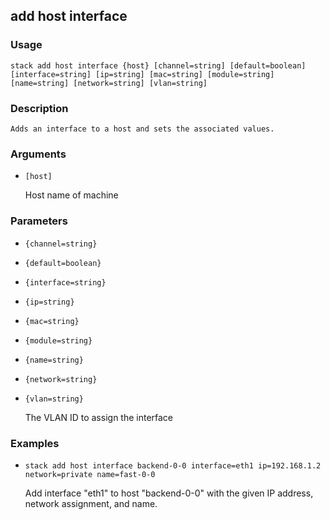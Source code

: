 ## add host interface

### Usage

`stack add host interface {host} [channel=string] [default=boolean] [interface=string] [ip=string] [mac=string] [module=string] [name=string] [network=string] [vlan=string]`

### Description


	Adds an interface to a host and sets the associated values.

	

### Arguments

* `[host]`

   Host name of machine


### Parameters
* `{channel=string}`
* `{default=boolean}`
* `{interface=string}`
* `{ip=string}`
* `{mac=string}`
* `{module=string}`
* `{name=string}`
* `{network=string}`
* `{vlan=string}`

   The VLAN ID to assign the interface

### Examples

* `stack add host interface backend-0-0 interface=eth1 ip=192.168.1.2 network=private name=fast-0-0`

   Add interface "eth1" to host "backend-0-0" with the given
	IP address, network assignment, and name.



